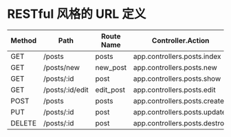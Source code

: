 # RESTful 风格的 URL 定义

|Method|Path|Route Name|Controller.Action|
|---|---|---|---|
|GET|/posts|posts|app.controllers.posts.index|
|GET|/posts/new|new_post|app.controllers.posts.new|
|GET|/posts/:id|post|app.controllers.posts.show|
|GET|/posts/:id/edit|edit_post|app.controllers.posts.edit|
|POST|/posts|posts|app.controllers.posts.create|
|PUT|/posts/:id|post|app.controllers.posts.update|
|DELETE|/posts/:id|post|app.controllers.posts.destroy|
